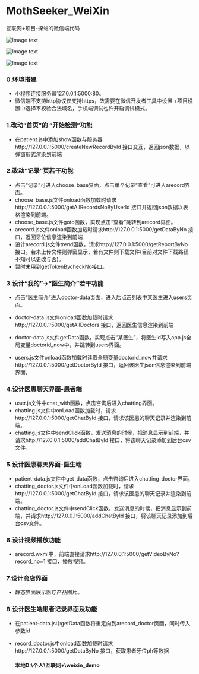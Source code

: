 # MothSeeker_WeiXin
互联网+项目-探蛀的微信端代码

![Image text](https://github.com/AryaStar/DecaySeeker_weixin/blob/main/ifolder/1.png)

![Image text](https://github.com/AryaStar/DecaySeeker_weixin/blob/main/ifolder/2.png)

![Image text](https://github.com/AryaStar/DecaySeeker_weixin/blob/main/ifolder/3.png)

### 0.环境搭建

* 小程序连接服务器127.0.0.1:5000:80。
* 微信端不支持http协议仅支持https，故需要在微信开发者工具中设置->项目设置中选择不校验合法域名，手机端调试也许开启调试模式。

### 1.改动“首页”的 “开始检测”功能

* 在patient.js中添加show函数与服务器http://127.0.0.1:5000/createNewRecordById 接口交互，返回json数据，以弹窗形式渲染到前端

### 2.改动“记录”页若干功能

* 点击“记录”可进入choose_base界面，点击单个记录“查看”可进入arecord界面。
* choose_base.js文件onload函数加载时请求http://127.0.0.1:5000/getAllRecordsNoByUserId 接口并返回json数据以表格渲染到前端。
* choose_base.js文件goto函数，实现点击“查看”跳转到arecord界面。
* arecord.js文件onload函数加载时请求http://127.0.0.1:5000/getDataByNo 接口，返回牙位信息渲染到前端
* 设计arecord.js文件trend函数，请求http://127.0.0.1:5000/getReportByNo 接口。若未上传文件则弹窗显示，若有文件则下载文件(目前对文件下载路径不知可以更改与否)。
* 暂时未用到getTokenBycheckNo接口。

### 3.设计“我的”->“医生简介”若干功能

* 点击“医生简介”进入doctor-data页面，进入后点击列表中某医生进入users页面。

* doctor-data.js文件onload函数加载时请求http://127.0.0.1:5000/getAllDoctors 接口，返回医生信息渲染到前端

* doctor-data.js文件getData函数，实现点击“某医生”，将医生id写入app.js全局变量doctorid_now中，并跳转到users界面。

* users.js文件onload函数加载时读取全局变量doctorid_now并请求http://127.0.0.1:5000/getDoctorById 接口，返回该医生json信息渲染到前端界面。

### 4.设计医患聊天界面-患者端

* user.js文件中chat_with函数，点击咨询后进入chatting界面。
* chatting.js文件中onLoad函数加载时，请求http://127.0.0.1:5000/getChatById 接口，请求该医患的聊天记录并渲染到前端。
* chatting.js文件中sendClick函数，发送消息的时候，把消息显示到前端，并请求http://127.0.0.1:5000/addChatById 接口，将该聊天记录添加到后台csv文件。

### 5.设计医患聊天界面-医生端

* patient-data.js文件中get_data函数，点击咨询后进入chatting_doctor界面。
* chatting_doctor.js文件中onLoad函数加载时，请求http://127.0.0.1:5000/getChatById 接口，请求该医患的聊天记录并渲染到前端。
* chatting_doctor.js文件中sendClick函数，发送消息的时候，把消息显示到前端，并请求http://127.0.0.1:5000/addChatById 接口，将该聊天记录添加到后台csv文件。

### 6.设计视频播放功能
* arecord.wxml中，前端直接请求http://127.0.0.1:5000/getVideoByNo?record_no=1 接口，播放视频。

### 7.设计商店界面

* 静态界面展示医疗产品图片。

### 8.设计医生端患者记录界面及功能
* 在patient-data.js中getData函数将重定向到arecord_doctor页面，同时传入参数id

* record_doctor.js中onload函数加载时请求http://127.0.0.1:5000/getDataByNo 接口，获取患者牙位ph等数据

  #### 本地D:\个人\互联网+\weixin_demo

  

  

  
